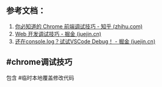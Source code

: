 ## 参考文档：
1. [你必知道的 Chrome 前端调试技巧 - 知乎 (zhihu.com)](https://zhuanlan.zhihu.com/p/643291450)
2. [Web 开发调试技巧 - 掘金 (juejin.cn)](https://juejin.cn/post/7283150911177031739?utm_source=gold_browser_extension)
3. [还在console.log？试试VSCode Debug！ - 掘金 (juejin.cn)](https://juejin.cn/post/7282975291000700940?utm_source=gold_browser_extension)
## #chrome调试技巧

包含 #临时本地覆盖修改代码
